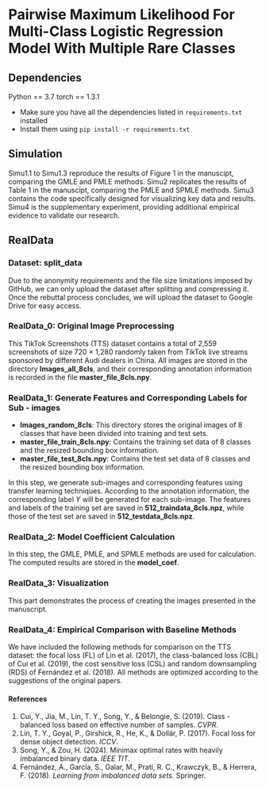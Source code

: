 # Pairwise Maximum Likelihood For Multi-Class Logistic Regression Model With Multiple Rare Classes

## Dependencies
Python == 3.7
torch == 1.3.1

- Make sure you have all the dependencies listed in `requirements.txt` installed
- Install them using `pip install -r requirements.txt`

## Simulation

Simu1.1 to Simu1.3 reproduce the results of Figure 1 in the manuscipt, comparing the GMLE and PMLE methods. Simu2 replicates the results of Table 1 in the manuscipt, comparing the PMLE and SPMLE methods. Simu3 contains the code specifically designed for visualizing key data and results. Simu4 is the supplementary experiment, providing additional empirical evidence to validate our research.

## RealData

### Dataset: **split_data**
Due to the anonymity requirements and the file size limitations imposed by GitHub, we can only upload the dataset after splitting and compressing it. Once the rebuttal process concludes, we will upload the dataset to Google Drive for easy access.

### RealData_0: Original Image Preprocessing
This TikTok Screenshots (TTS) dataset contains a total of 2,559 screenshots of size 720 $\times$ 1,280 randomly taken from TikTok live streams sponsored by different Audi dealers in China. All images are stored in the directory **Images_all_8cls**, and their corresponding annotation information is recorded in the file **master_file_8cls.npy**.

### RealData_1: Generate Features and Corresponding Labels for Sub - images
- **Images_random_8cls**: This directory stores the original images of 8 classes that have been divided into training and test sets.
- **master_file_train_8cls.npy**: Contains the training set data of 8 classes and the resized bounding box information.
- **master_file_test_8cls.npy**: Contains the test set data of 8 classes and the resized bounding box information.

In this step,  we generate sub-images and corresponding features using transfer learning techniques. According to the annotation information, the corresponding label $Y$ will be generated for each sub-image. The features and labels of the training set are saved in **512_traindata_8cls.npz**, while those of the test set are saved in **512_testdata_8cls.npz**.

### RealData_2: Model Coefficient Calculation
In this step, the GMLE, PMLE, and SPMLE methods are used for calculation. The computed results are stored in the **model_coef**.

### RealData_3: Visualization
This part demonstrates the process of creating the images presented in the manuscript.

### RealData_4: Empirical Comparison with Baseline Methods
We have included the following methods for comparison on the TTS dataset: the focal loss (FL) of Lin et al. (2017), the class-balanced loss (CBL) of Cui et al. (2019), the cost sensitive loss (CSL) and random downsampling (RDS) of Fernández et al. (2018). All methods are optimized according to the suggestions of the original papers.

#### References
1. Cui, Y., Jia, M., Lin, T. Y., Song, Y., & Belongie, S. (2019). Class - balanced loss based on effective number of samples. *CVPR*.
2. Lin, T. Y., Goyal, P., Girshick, R., He, K., & Dollár, P. (2017). Focal loss for dense object detection. *ICCV*.
3. Song, Y., & Zou, H. (2024). Minimax optimal rates with heavily imbalanced binary data. *IEEE TIT*.
4. Fernández, A., García, S., Galar, M., Prati, R. C., Krawczyk, B., & Herrera, F. (2018). *Learning from imbalanced data sets*. Springer. 
